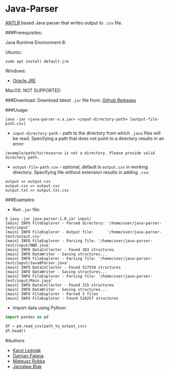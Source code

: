 # Java-Parser

[ANTLR](https://github.com/antlr/antlr4) based Java parser that writes output to `.csv` file.

###Prerequisites:

Java Runtime Environment 8:

Ubuntu:
```
sudo apt install default-jre
```
Windows:

* [Oracle JRE](https://www.oracle.com/technetwork/java/javase/downloads/jre8-downloads-2133155.html)

MacOS:
NOT SUPPORTED

###Download:
Download latest `.jar` file from: [Github Releases](https://github.com/falanadamian/java-parser/releases)

###Usage:

```
java -jar <java-parser-x.x.jar> <input-directory-path> [output-file-path.csv]
```

* `input-directory-path` - path to the directory from which `.java` files will be read.
Specifying a path that does not point to a directory results in an error:
```
/example/path/to/resource is not a directory. Please provide valid directory path.
```

* `output-file-path.csv` - optional, default is `output.csv` in working directory.
Specifying file without extension results in adding `.csv`:
```
output => output.csv
output.csv => output.csv
output.txt => output.txt.csv
```

###Examples:
* Run `.jar` file:
```
$ java -jar java-parser-1.0.jar input/
[main] INFO FileExplorer - Parsed directory: '/home/user/java-parser-test/input'
[main] INFO FileExplorer - Output file:      '/home/user/java-parser-test/output.csv'
[main] INFO FileExplorer - Parsing file: '/home/user/java-parser-test/input/NWD.java'
[main] INFO DataCollector - Found 383 structures
[main] INFO DataWriter - Saving structures...
[main] INFO FileExplorer - Parsing file: '/home/user/java-parser-test/input/Java8Parser.java'
[main] INFO DataCollector - Found 527559 structures
[main] INFO DataWriter - Saving structures...
[main] INFO FileExplorer - Parsing file: '/home/user/java-parser-test/input/Main.java'
[main] INFO DataCollector - Found 315 structures
[main] INFO DataWriter - Saving structures...
[main] INFO FileExplorer - Parsed 3 files
[main] INFO FileExplorer - Found 528257 structures
```

* Import data using Python:
```python
import pandas as pd

df = pd.read_csv(path_to_output_csv)
df.head()
```

#Authors
* [Karol Leśniak](https://github.com/kajkal)
* [Damian Falana](https://github.com/falanadamian)
* [Mateusz Rybka](https://github.com/Mefffiu)
* [Jarosław Blak](https://github.com/jaroslawblak)
